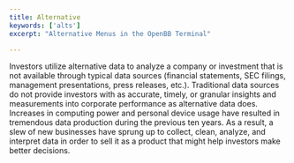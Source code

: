 ```yaml
---
title: Alternative
keywords: ['alts']
excerpt: "Alternative Menus in the OpenBB Terminal"

---
```


Investors utilize alternative data to analyze a company or investment that is
not available through typical data sources (financial statements, SEC filings,
management presentations, press releases, etc.). Traditional data sources do not
provide investors with as accurate, timely, or granular insights and
measurements into corporate performance as alternative data does. Increases in
computing power and personal device usage have resulted in tremendous data
production during the previous ten years. As a result, a slew of new businesses
have sprung up to collect, clean, analyze, and interpret data in order to sell
it as a product that might help investors make better decisions.